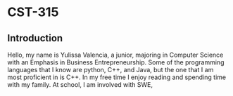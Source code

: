 # CST-315
## Introduction 

Hello, my name is Yulissa Valencia, a junior, majoring in Computer Science with an Emphasis in Business Entrepreneurship. Some of the programming languages that I know are python, C++, and Java, but the one that I am most proficient in is C++. In my free time I enjoy reading and spending time with my family. At school, I am involved with SWE, 
